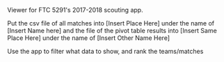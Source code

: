 Viewer for FTC 5291's 2017-2018 scouting app.

Put the csv file of all matches into [Insert Place Here] under the name of [Insert Name here] and the file of the pivot table results into [Insert Same Place Here] under the name of [Insert Other Name Here]

Use the app to filter what data to show, and rank the teams/matches

